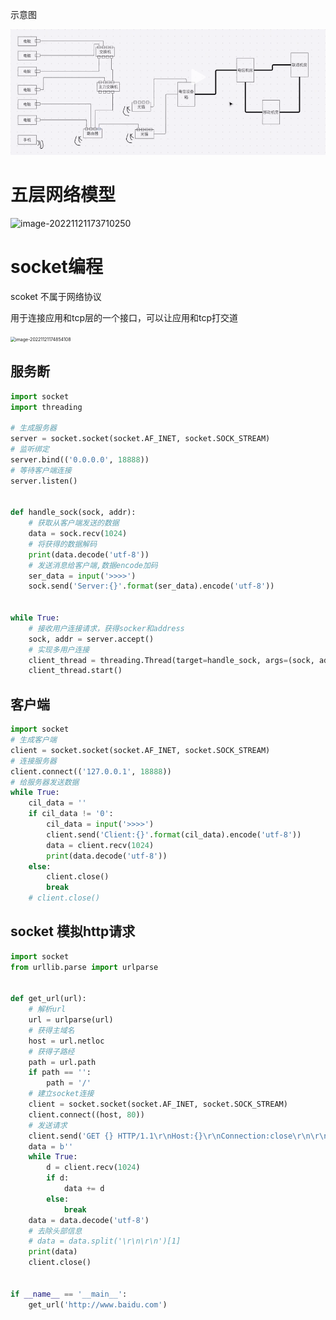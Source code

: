 示意图

![image-20221119182603319](md_images/image-20221119182603319.png)

# 五层网络模型

![image-20221121173710250](/home/Ljw/.config/Typora/typora-user-images/image-20221121173710250.png)

# socket编程

scoket 不属于网络协议

用于连接应用和tcp层的一个接口，可以让应用和tcp打交道

<img src="/home/Ljw/.config/Typora/typora-user-images/image-20221121174854108.png" alt="image-20221121174854108" style="zoom:50%;" />

## 服务断

```python
import socket
import threading

# 生成服务器
server = socket.socket(socket.AF_INET, socket.SOCK_STREAM)
# 监听绑定
server.bind(('0.0.0.0', 18888))
# 等待客户端连接
server.listen()


def handle_sock(sock, addr):
    # 获取从客户端发送的数据
    data = sock.recv(1024)
    # 将获得的数据解码
    print(data.decode('utf-8'))
    # 发送消息给客户端,数据encode加码
    ser_data = input('>>>>')
    sock.send('Server:{}'.format(ser_data).encode('utf-8'))


while True:
    # 接收用户连接请求，获得socker和address
    sock, addr = server.accept()
    # 实现多用户连接
    client_thread = threading.Thread(target=handle_sock, args=(sock, addr))
    client_thread.start()

```

## 客户端

```python
import socket
# 生成客户端
client = socket.socket(socket.AF_INET, socket.SOCK_STREAM)
# 连接服务器
client.connect(('127.0.0.1', 18888))
# 给服务器发送数据
while True:
    cil_data = ''
    if cil_data != '0':
        cil_data = input('>>>>')
        client.send('Client:{}'.format(cil_data).encode('utf-8'))
        data = client.recv(1024)
        print(data.decode('utf-8'))
    else:
        client.close()
        break
    # client.close()

```

## socket 模拟http请求

```python
import socket
from urllib.parse import urlparse


def get_url(url):
    # 解析url
    url = urlparse(url)
    # 获得主域名
    host = url.netloc
    # 获得子路经
    path = url.path
    if path == '':
        path = '/'
    # 建立socket连接
    client = socket.socket(socket.AF_INET, socket.SOCK_STREAM)
    client.connect((host, 80))
    # 发送请求
    client.send('GET {} HTTP/1.1\r\nHost:{}\r\nConnection:close\r\n\r\n'.format(path, host).encode('utf8'))
    data = b''
    while True:
        d = client.recv(1024)
        if d:
            data += d
        else:
            break
    data = data.decode('utf-8')
    # 去除头部信息
    # data = data.split('\r\n\r\n')[1]
    print(data)
    client.close()


if __name__ == '__main__':
    get_url('http://www.baidu.com')

```

